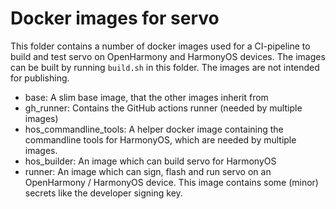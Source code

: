 # Docker images for servo

This folder contains a number of docker images used for a CI-pipeline to build and test servo on
OpenHarmony and HarmonyOS devices.
The images can be built by running `build.sh` in this folder. 
The images are not intended for publishing.

* base: A slim base image, that the other images inherit from
* gh_runner: Contains the GitHub actions runner (needed by multiple images)
* hos_commandline_tools: A helper docker image containing the commandline tools for HarmonyOS,
  which are needed by multiple images.
* hos_builder: An image which can build servo for HarmonyOS
* runner: An image which can sign, flash and run servo on an OpenHarmony / HarmonyOS device.
          This image contains some (minor) secrets like the developer signing key.